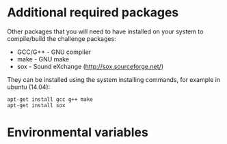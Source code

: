 # Additional required packages

Other packages that you will need to have installed on your system
to compile/build the challenge packages:

* GCC/G++ - GNU compiler
* make - GNU make
* sox - Sound eXchange (http://sox.sourceforge.net/)

They can be installed using the system installing commands, for example in
ubuntu (14.04):

    apt-get install gcc g++ make
    apt-get install sox

# Environmental variables

